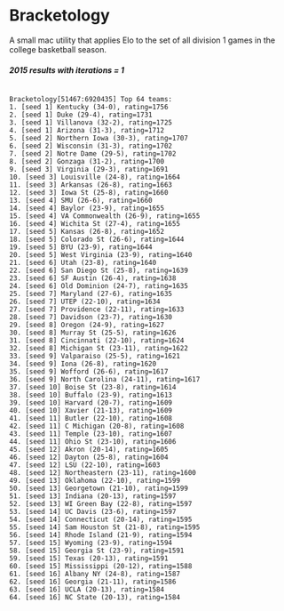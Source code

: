 # Bracketology

A small mac utility that applies Elo to the set of all division 1 games in the college basketball season.

##### 2015 results with iterations = 1
<pre><code>
Bracketology[51467:6920435] Top 64 teams:
1. [seed 1] Kentucky (34-0), rating=1756
2. [seed 1] Duke (29-4), rating=1731
3. [seed 1] Villanova (32-2), rating=1725
4. [seed 1] Arizona (31-3), rating=1712
5. [seed 2] Northern Iowa (30-3), rating=1707
6. [seed 2] Wisconsin (31-3), rating=1702
7. [seed 2] Notre Dame (29-5), rating=1702
8. [seed 2] Gonzaga (31-2), rating=1700
9. [seed 3] Virginia (29-3), rating=1691
10. [seed 3] Louisville (24-8), rating=1664
11. [seed 3] Arkansas (26-8), rating=1663
12. [seed 3] Iowa St (25-8), rating=1660
13. [seed 4] SMU (26-6), rating=1660
14. [seed 4] Baylor (23-9), rating=1655
15. [seed 4] VA Commonwealth (26-9), rating=1655
16. [seed 4] Wichita St (27-4), rating=1655
17. [seed 5] Kansas (26-8), rating=1652
18. [seed 5] Colorado St (26-6), rating=1644
19. [seed 5] BYU (23-9), rating=1644
20. [seed 5] West Virginia (23-9), rating=1640
21. [seed 6] Utah (23-8), rating=1640
22. [seed 6] San Diego St (25-8), rating=1639
23. [seed 6] SF Austin (26-4), rating=1638
24. [seed 6] Old Dominion (24-7), rating=1635
25. [seed 7] Maryland (27-6), rating=1635
26. [seed 7] UTEP (22-10), rating=1634
27. [seed 7] Providence (22-11), rating=1633
28. [seed 7] Davidson (23-7), rating=1630
29. [seed 8] Oregon (24-9), rating=1627
30. [seed 8] Murray St (25-5), rating=1626
31. [seed 8] Cincinnati (22-10), rating=1624
32. [seed 8] Michigan St (23-11), rating=1622
33. [seed 9] Valparaiso (25-5), rating=1621
34. [seed 9] Iona (26-8), rating=1620
35. [seed 9] Wofford (26-6), rating=1617
36. [seed 9] North Carolina (24-11), rating=1617
37. [seed 10] Boise St (23-8), rating=1614
38. [seed 10] Buffalo (23-9), rating=1613
39. [seed 10] Harvard (20-7), rating=1609
40. [seed 10] Xavier (21-13), rating=1609
41. [seed 11] Butler (22-10), rating=1608
42. [seed 11] C Michigan (20-8), rating=1608
43. [seed 11] Temple (23-10), rating=1607
44. [seed 11] Ohio St (23-10), rating=1606
45. [seed 12] Akron (20-14), rating=1605
46. [seed 12] Dayton (25-8), rating=1604
47. [seed 12] LSU (22-10), rating=1603
48. [seed 12] Northeastern (23-11), rating=1600
49. [seed 13] Oklahoma (22-10), rating=1599
50. [seed 13] Georgetown (21-10), rating=1599
51. [seed 13] Indiana (20-13), rating=1597
52. [seed 13] WI Green Bay (22-8), rating=1597
53. [seed 14] UC Davis (23-6), rating=1597
54. [seed 14] Connecticut (20-14), rating=1595
55. [seed 14] Sam Houston St (21-8), rating=1595
56. [seed 14] Rhode Island (21-9), rating=1594
57. [seed 15] Wyoming (23-9), rating=1594
58. [seed 15] Georgia St (23-9), rating=1591
59. [seed 15] Texas (20-13), rating=1591
60. [seed 15] Mississippi (20-12), rating=1588
61. [seed 16] Albany NY (24-8), rating=1587
62. [seed 16] Georgia (21-11), rating=1586
63. [seed 16] UCLA (20-13), rating=1584
64. [seed 16] NC State (20-13), rating=1584
</code></pre>
